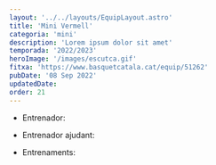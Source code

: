 ```yaml
---
layout: '../../layouts/EquipLayout.astro'
title: 'Mini Vermell'
categoria: 'mini'
description: 'Lorem ipsum dolor sit amet'
temporada: '2022/2023'
heroImage: '/images/escutca.gif'
fitxa: 'https://www.basquetcatala.cat/equip/51262'
pubDate: '08 Sep 2022'
updatedDate:
order: 21
---
```


- Entrenador:

- Entrenador ajudant:

- Entrenaments:
